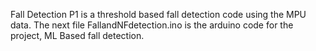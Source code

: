 Fall Detection P1 is a threshold based fall detection code using the MPU data.
The next file FallandNFdetection.ino is the arduino code for the project, ML Based fall detection.
